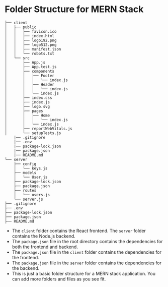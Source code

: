 # Folder Structure for MERN Stack

```
├── client
│   ├── public
│   │   ├── favicon.ico
│   │   ├── index.html
│   │   ├── logo192.png
│   │   ├── logo512.png
│   │   ├── manifest.json
│   │   └── robots.txt
│   └── src
│       ├── App.js
│       ├── App.test.js
│       ├── components
│       │   ├── Footer
│       │   │   └── index.js
│       │   ├── Header
│       │   │   └── index.js
│       │   └── index.js
│       ├── index.css
│       ├── index.js
│       ├── logo.svg
│       ├── pages
│       │   ├── Home
│       │   │   └── index.js
│       │   └── index.js
│       ├── reportWebVitals.js
│       └── setupTests.js
    |── .gitignore
    |── .env
    |── package-lock.json
    |── package.json
    |── README.md
└── server
    ├── config
    │   └── keys.js
    ├── models
    │   └── User.js
    ├── package-lock.json
    ├── package.json
    ├── routes
    │   └── users.js
    └── server.js
├── .gitignore
├── .env
├── package-lock.json
├── package.json
├── README.md
```

- The `client` folder contains the React frontend. The `server` folder contains the Node.js backend.
- The `package.json` file in the root directory contains the dependencies for both the frontend and backend.
- The `package.json` file in the `client` folder contains the dependencies for the frontend.
- The `package.json` file in the `server` folder contains the dependencies for the backend.
- This is just a basic folder structure for a MERN stack application. You can add more folders and files as you see fit.
